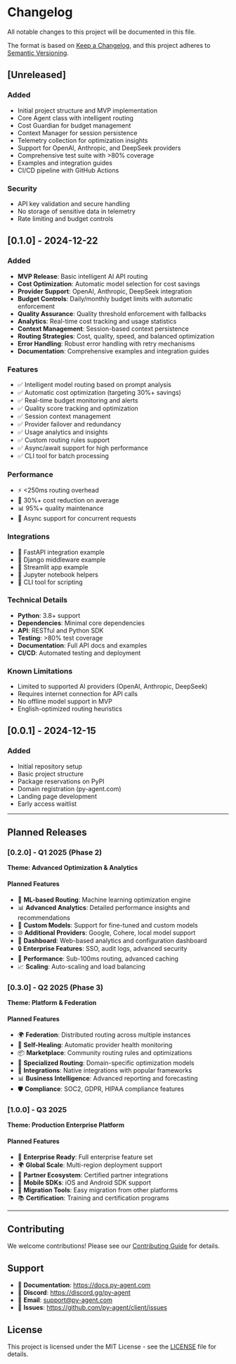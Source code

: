 # Changelog

All notable changes to this project will be documented in this file.

The format is based on [Keep a Changelog](https://keepachangelog.com/en/1.0.0/),
and this project adheres to [Semantic Versioning](https://semver.org/spec/v2.0.0.html).

## [Unreleased]

### Added
- Initial project structure and MVP implementation
- Core Agent class with intelligent routing
- Cost Guardian for budget management
- Context Manager for session persistence
- Telemetry collection for optimization insights
- Support for OpenAI, Anthropic, and DeepSeek providers
- Comprehensive test suite with >80% coverage
- Examples and integration guides
- CI/CD pipeline with GitHub Actions

### Security
- API key validation and secure handling
- No storage of sensitive data in telemetry
- Rate limiting and budget controls

## [0.1.0] - 2024-12-22

### Added
- **MVP Release**: Basic intelligent AI API routing
- **Cost Optimization**: Automatic model selection for cost savings
- **Provider Support**: OpenAI, Anthropic, DeepSeek integration
- **Budget Controls**: Daily/monthly budget limits with automatic enforcement
- **Quality Assurance**: Quality threshold enforcement with fallbacks
- **Analytics**: Real-time cost tracking and usage statistics
- **Context Management**: Session-based context persistence
- **Routing Strategies**: Cost, quality, speed, and balanced optimization
- **Error Handling**: Robust error handling with retry mechanisms
- **Documentation**: Comprehensive examples and integration guides

### Features
- ✅ Intelligent model routing based on prompt analysis
- ✅ Automatic cost optimization (targeting 30%+ savings)
- ✅ Real-time budget monitoring and alerts
- ✅ Quality score tracking and optimization
- ✅ Session context management
- ✅ Provider failover and redundancy
- ✅ Usage analytics and insights
- ✅ Custom routing rules support
- ✅ Async/await support for high performance
- ✅ CLI tool for batch processing

### Performance
- ⚡ <250ms routing overhead
- 🎯 30%+ cost reduction on average
- 📊 95%+ quality maintenance
- 🚀 Async support for concurrent requests

### Integrations
- 🔌 FastAPI integration example
- 🔌 Django middleware example
- 🔌 Streamlit app example
- 🔌 Jupyter notebook helpers
- 🔌 CLI tool for scripting

### Technical Details
- **Python**: 3.8+ support
- **Dependencies**: Minimal core dependencies
- **API**: RESTful and Python SDK
- **Testing**: >80% test coverage
- **Documentation**: Full API docs and examples
- **CI/CD**: Automated testing and deployment

### Known Limitations
- Limited to supported AI providers (OpenAI, Anthropic, DeepSeek)
- Requires internet connection for API calls
- No offline model support in MVP
- English-optimized routing heuristics

## [0.0.1] - 2024-12-15

### Added
- Initial repository setup
- Basic project structure
- Package reservations on PyPI
- Domain registration (py-agent.com)
- Landing page development
- Early access waitlist

---

## Planned Releases

### [0.2.0] - Q1 2025 (Phase 2)
**Theme: Advanced Optimization & Analytics**

#### Planned Features
- 🤖 **ML-based Routing**: Machine learning optimization engine
- 📊 **Advanced Analytics**: Detailed performance insights and recommendations
- 🔧 **Custom Models**: Support for fine-tuned and custom models
- 🌐 **Additional Providers**: Google, Cohere, local model support
- 📱 **Dashboard**: Web-based analytics and configuration dashboard
- 🔒 **Enterprise Features**: SSO, audit logs, advanced security
- 🚀 **Performance**: Sub-100ms routing, advanced caching
- 📈 **Scaling**: Auto-scaling and load balancing

### [0.3.0] - Q2 2025 (Phase 3)
**Theme: Platform & Federation**

#### Planned Features
- 🌍 **Federation**: Distributed routing across multiple instances
- 🔄 **Self-Healing**: Automatic provider health monitoring
- 📦 **Marketplace**: Community routing rules and optimizations
- 🎯 **Specialized Routing**: Domain-specific optimization models
- 🔗 **Integrations**: Native integrations with popular frameworks
- 📊 **Business Intelligence**: Advanced reporting and forecasting
- 🛡️ **Compliance**: SOC2, GDPR, HIPAA compliance features

### [1.0.0] - Q3 2025
**Theme: Production Enterprise Platform**

#### Planned Features
- 🏢 **Enterprise Ready**: Full enterprise feature set
- 🌍 **Global Scale**: Multi-region deployment support
- 🤝 **Partner Ecosystem**: Certified partner integrations
- 📱 **Mobile SDKs**: iOS and Android SDK support
- 🔄 **Migration Tools**: Easy migration from other platforms
- 📚 **Certification**: Training and certification programs

---

## Contributing

We welcome contributions! Please see our [Contributing Guide](CONTRIBUTING.md) for details.

## Support

- 📖 **Documentation**: https://docs.py-agent.com
- 💬 **Discord**: https://discord.gg/py-agent
- 📧 **Email**: support@py-agent.com
- 🐛 **Issues**: https://github.com/py-agent/client/issues

## License

This project is licensed under the MIT License - see the [LICENSE](LICENSE) file for details.